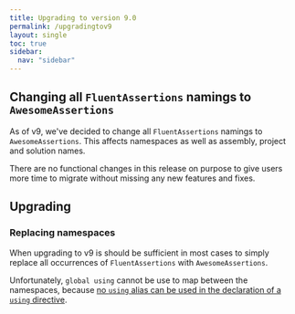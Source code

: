 ```yaml
---
title: Upgrading to version 9.0
permalink: /upgradingtov9
layout: single
toc: true
sidebar:
  nav: "sidebar"
---
```


## Changing all `FluentAssertions` namings to `AwesomeAssertions`

As of v9, we've decided to change all `FluentAssertions` namings to `AwesomeAssertions`. This affects namespaces as well as assembly, project and solution names.

There are no functional changes in this release on purpose to give users more time to migrate without missing any new features and fixes.

## Upgrading

### Replacing namespaces

When upgrading to v9 is should be sufficient in most cases to simply replace all occurrences of `FluentAssertions` with `AwesomeAssertions`.

Unfortunately, `global using` cannot be use to map between the namespaces, because [no `using` alias can be used in the declaration of a `using` directive](https://learn.microsoft.com/en-us/dotnet/csharp/language-reference/keywords/using-directive#the-using-alias).